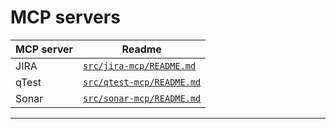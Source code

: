 # MCP servers

| MCP server        | Readme                                                |
|-------------------|-------------------------------------------------------|
| JIRA              | [`src/jira-mcp/README.md`](src/jira-mcp/README.md)    |
| qTest             | [`src/qtest-mcp/README.md`](src/qtest-mcp/README.md)  |
| Sonar             | [`src/sonar-mcp/README.md`](src/sonar-mcp/README.md)  |

---